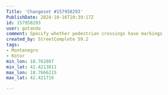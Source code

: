 ```yaml
---
Title: 'Changeset #157958293'
PublishDate: 2024-10-16T10:39:17Z
id: 157958293
user: gotanda
comment: Specify whether pedestrian crossings have markings
created_by: StreetComplete 59.2
tags:
- Montenegro
- Kotor
min_lon: 18.762897
min_lat: 42.4213811
max_lon: 18.7666215
max_lat: 42.421716

---
```

